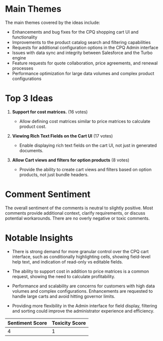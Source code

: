 # Main Themes

The main themes covered by the ideas include:

- Enhancements and bug fixes for the CPQ shopping cart UI and functionality
- Improvements to the product catalog search and filtering capabilities
- Requests for additional configuration options in the CPQ Admin interface
- Issues with data sync and integrity between Salesforce and the Turbo engine
- Feature requests for quote collaboration, price agreements, and renewal processes
- Performance optimization for large data volumes and complex product configurations

# Top 3 Ideas

1. **Support for cost matrices.** (16 votes)
   - Allow defining cost matrices similar to price matrices to calculate product cost.

2. **Viewing Rich Text Fields on the Cart UI** (17 votes) 
   - Enable displaying rich text fields on the cart UI, not just in generated documents.

3. **Allow Cart views and filters for option products** (8 votes)
   - Provide the ability to create cart views and filters based on option products, not just bundle headers.

# Comment Sentiment

The overall sentiment of the comments is neutral to slightly positive. Most comments provide additional context, clarify requirements, or discuss potential workarounds. There are no overly negative or toxic comments.

# Notable Insights

- There is strong demand for more granular control over the CPQ cart interface, such as conditionally highlighting cells, showing field-level help text, and indication of read-only vs editable fields.

- The ability to support cost in addition to price matrices is a common request, showing the need to calculate profitability.

- Performance and scalability are concerns for customers with high data volumes and complex configurations. Enhancements are requested to handle large carts and avoid hitting governor limits.

- Providing more flexibility in the Admin interface for field display, filtering and sorting could improve the administrator experience and efficiency.

| Sentiment Score | Toxicity Score |
|-----------------|----------------|
| 4               | 1              |